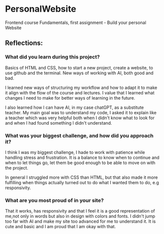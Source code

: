 # PersonalWebsite
Frontend course Fundamentals, first assignment - Build your personal Website

## Reflections: 

### What did you learn during this project?

Basics of HTML and CSS, how to start a new project, create a website, to use github and the terminal. New ways of working with AI, both good and bad. 

I learned new ways of structuring my workflow and how to adapt it to make it align with the flow of the course and lectures. I value that I learned what changes I need to make for better ways of learning in the future.

I also learned how I can have AI, in my case chatGPT, as a substitute teacher. My main goal was to understand my code, I asked it to explain like a teacher which was very helpful both when I didn't know what to look for and when I had found something I didn't understand. 

### What was your biggest challenge, and how did you approach it?

I think I was my biggest challenge, I hade to work with patience while handling stress and frustration. It is a balance to know when to continue and when to let things go, let them be good enough to be able to move on with the project.

In general I struggled more with CSS than HTML, but that also made it more fulfilling when things actually turned out to do what I wanted them to do, e.g responsivity.

### What are you most proud of in your site?

That it works, has responsivity and that I feel it is a good representation of me,not only in words but also in design with colors and fonts.
I didn't jump too far with AI and make my site too advanced for me to understand it. It is cute and basic and I am proud that I am okay with that. 

